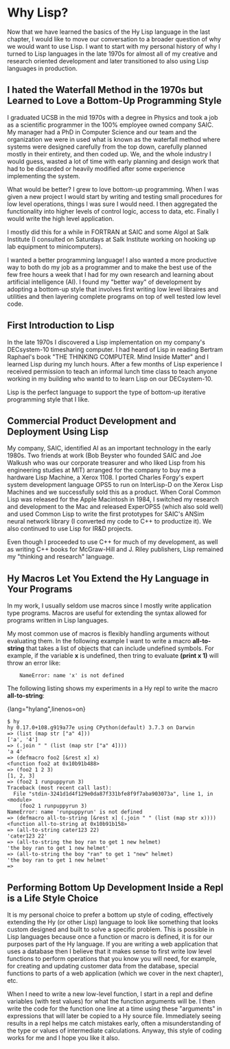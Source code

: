 # Why Lisp?

Now that we have learned the basics of the Hy Lisp language in the last chapter, I would like to move our conversation to a broader question of why we would want to use Lisp. I want to start with my personal history of why I turned to Lisp languages in the late 1970s for almost all of my creative and research oriented development and later transitioned to also using Lisp languages in production.

## I hated the Waterfall Method in the 1970s but Learned to Love a Bottom-Up Programming Style

I graduated UCSB in the mid 1970s with a degree in Physics and took a job as a scientific programmer in the 100% employee owned company SAIC. My manager had a PhD in Computer Science and our team and the organization we were in used what is known as the waterfall method where systems were designed carefully from the top down, carefully planned mostly in their entirety, and then coded up. We, and the whole industry I would guess, wasted a lot of time with early planning and design work that had to be discarded or heavily modified after some experience implementing the system.

What would be better? I grew to love bottom-up programming. When I was given a new project I would start by writing and testing small procedures for low level operations, things I was sure I would need. I then aggregated the functionality into higher levels of control logic, access to data, etc. Finally I would write the high level application.

I mostly did this for a while in FORTRAN at SAIC and some Algol at Salk Institute (I consulted on Saturdays at Salk Institute working on hooking up lab equipment to minicomputers).

I wanted a better programming language! I also wanted a more productive way to both do my job as a programmer and to make the best use of the few free hours a week that I had for my own research and learning about artificial intelligence (AI). I found my "better way" of development by adopting a bottom-up style that involves first writing low level libraires and utilities and then layering complete programs on top of well tested low level code.

## First Introduction to Lisp

In the late 1970s I discovered a Lisp implementation on my company's DECsystem-10 timesharing computer. I had heard of Lisp in reading Bertram Raphael's book "THE THINKING COMPUTER. Mind Inside Matter" and I learned Lisp during my lunch hours. After a few months of Lisp experience I received permission to teach an informal lunch time class to teach anyone working in my building who wantd to to learn Lisp on our DECsystem-10.

Lisp is the perfect language to support the type of bottom-up iterative programming style that I like.

## Commercial Product Development and Deployment Using Lisp

My company, SAIC, identified AI as an important technology in the early 1980s. Two friends at work (Bob Beyster who founded SAIC and Joe Walkush who was our corporate treasurer and who liked Lisp from his engineering studies at MIT) arranged for the company to buy me a hardware Lisp Machine, a Xerox 1108. I ported Charles Forgy's expert system development language OPS5 to run on InterLisp-D on the Xerox Lisp Machines and we successfully sold this as a product. When Coral Common Lisp was released for the Apple Macintosh in 1984, I switched my research and development to the Mac and released ExperOPS5 (which also sold well) and used Common Lisp to write the first prototypes for SAIC's ANSim neural network library (I converted my code to C++ to productize it). We also continued to use Lisp for IR&D projects.

Even though I proceeded to use C++ for much of my development, as well as writing C++ books for McGraw-Hill and J. Riley publishers, Lisp remained my "thinking and research" language.

## Hy Macros Let You Extend the Hy Language in Your Programs

In my work, I usually seldom use macros since I mostly write application type programs. Macros are useful for extending the syntax allowed for programs written in Lisp languages.

My most common use of macros is flexibly handling arguments without evaluating them. In the following example I want to write a macro **all-to-string** that takes a list of objects that can include undefined symbols. For example, if the variable **x** is undefined, then tring to evaluate **(print x 1)** will throw an error like:

        NameError: name 'x' is not defined

The following listing shows my experiments in a Hy repl to write the macro **all-to-string**:

{lang="hylang",linenos=on}
~~~~~~~~
$ hy
hy 0.17.0+108.g919a77e using CPython(default) 3.7.3 on Darwin
=> (list (map str ["a" 4]))
['a', '4']
=> (.join " " (list (map str ["a" 4])))
'a 4'
=> (defmacro foo2 [&rest x] x)
<function foo2 at 0x10b91b488>
=> (foo2 1 2 3)
[1, 2, 3]
=> (foo2 1 runpuppyrun 3)
Traceback (most recent call last):
  File "stdin-3241d1d4f129e0da87f331bfe8f9f7aba903073a", line 1, in <module>
    (foo2 1 runpuppyrun 3)
NameError: name 'runpuppyrun' is not defined
=> (defmacro all-to-string [&rest x] (.join " " (list (map str x))))
<function all-to-string at 0x10b91b158>
=> (all-to-string cater123 22)
'cater123 22'
=> (all-to-string the boy ran to get 1 new helmet)
'the boy ran to get 1 new helmet'
=> (all-to-string the boy "ran" to get 1 "new" helmet)
'the boy ran to get 1 new helmet'
=> 
~~~~~~~~

## Performing Bottom Up Development Inside a Repl is a Life Style Choice

It is my personal choice to prefer a bottom up style of coding, effectively extending the Hy (or other Lisp) language to look like something that looks custom designed and built to solve a specific problem. This is possible in Lisp languages because once a function or macro is defined, it is for our purposes part of the Hy language. If you are writing a web application that uses a database then I believe that it makes sense to first write low level functions to perform operations that you know you will need, for example, for creating and updating customer data from the database, special functions to parts of a web application (which we cover in the next chapter), etc.

When I need to write a new low-level function, I start in a repl and define variables (with test values) for what the function arguments will be. I then write the code for the function one line at a time using these "arguments" in expressions that will later be copied to a Hy source file. Immediately seeing results in a repl helps me catch mistakes early, often a misunderstanding of the type or values of intermediate calculations. Anyway, this style of coding works for me and I hope you like it also.